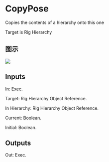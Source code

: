 # CopyPose

Copies the contents of a hierarchy onto this one

Target is Rig Hierarchy

## 图示

![]($-20221218-21184842.png)

## Inputs

In: Exec.

Target: Rig Hierarchy Object Reference.

In Hierarchy: Rig Hierarchy Object Reference.

Current: Boolean.

Initial: Boolean.  

## Outputs

Out: Exec.

